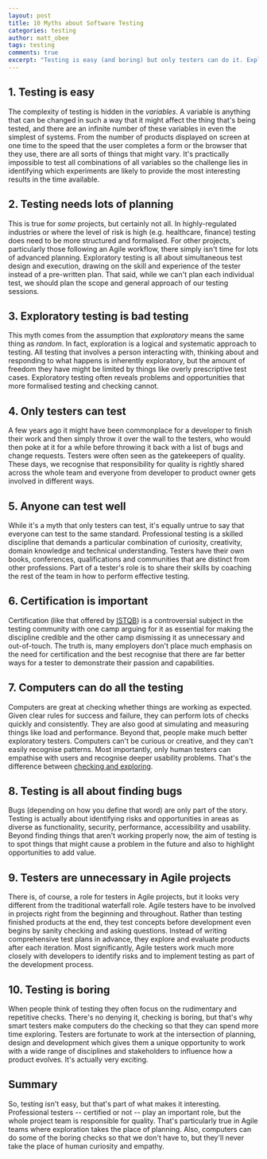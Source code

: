 ```yaml
---
layout: post
title: 10 Myths about Software Testing
categories: testing
author: matt_obee
tags: testing
comments: true
excerpt: "Testing is easy (and boring) but only testers can do it. Exploratory testing is bad and lots of planning is good. Hang on, testers are unnecessary in Agile projects, aren't they?"
---
```


## 1. Testing is easy

The complexity of testing is hidden in the <em>variables</em>. A variable is anything that can be changed in such a way that it might affect the thing that's being tested, and there are an infinite number of these variables in even the simplest of systems. From the number of products displayed on screen at one time to the speed that the user completes a form or the browser that they use, there are all sorts of things that might vary. It's practically impossible to test all combinations of all variables so the challenge lies in identifying which experiments are likely to provide the most interesting results in the time available.

## 2. Testing needs lots of planning

This is true for <em>some</em> projects, but certainly not all. In highly-regulated industries or where the level of risk is high (e.g. healthcare, finance) testing does need to be more structured and formalised. For other projects, particularly those following an Agile workflow, there simply isn't time for lots of advanced planning. Exploratory testing is all about simultaneous test design and execution, drawing on the skill and experience of the tester instead of a pre-written plan. That said, while we can't plan each individual test, we should plan the scope and general approach of our testing sessions.

## 3. Exploratory testing is bad testing

This myth comes from the assumption that <em>exploratory</em> means the same thing as <em>random</em>. In fact, exploration is a logical and systematic approach to testing. All testing that involves a person interacting with, thinking about and responding to what happens is inherently exploratory, but the amount of freedom they have might be limited by things like overly prescriptive test cases. Exploratory testing often reveals problems and opportunities that more formalised testing and checking cannot.

## 4. Only testers can test

A few years ago it might have been commonplace for a developer to finish their work and then simply throw it over the wall to the testers, who would then poke at it for a while before throwing it back with a list of bugs and change requests. Testers were often seen as the gatekeepers of quality. These days, we recognise that responsibility for quality is rightly shared across the whole team and everyone from developer to product owner gets involved in different ways.

## 5. Anyone can test well

While it's a myth that only testers can test, it's equally untrue to say that everyone can test to the same standard. Professional testing is a skilled discipline that demands a particular combination of curiosity, creativity, domain knowledge and technical understanding. Testers have their own books, conferences, qualifications and communities that are distinct from other professions. Part of a tester's role is to share their skills by coaching the rest of the team in how to perform effective testing.

## 6. Certification is important

Certification (like that offered by <a href="http://www.istqb.org/"><abbr title="International Software Testing Qualifications Board">ISTQB</abbr></a>) is a controversial subject in the testing community with one camp arguing for it as essential for making the discipline credible and the other camp dismissing it as unnecessary and out-of-touch. The truth is, many employers don't place much emphasis on the need for certification and the best recognise that there are far better ways for a tester to demonstrate their passion and capabilities.

## 7. Computers can do all the testing

Computers are great at checking whether things are working as expected. Given clear rules for success and failure, they can perform lots of checks quickly and consistently. They are also good at simulating and measuring things like load and performance. Beyond that, people make much better exploratory testers. Computers can't be curious or creative, and they can't easily recognise patterns. Most importantly, only human testers can empathise with users and recognise deeper usability problems. That's the difference between [checking and exploring](http://hungrygeek.holidayextras.co.uk/testing/2015/08/19/checking-and-exploring/).

## 8. Testing is all about finding bugs

Bugs (depending on how you define that word) are only part of the story. Testing is actually about identifying risks and opportunities in areas as diverse as functionality, security, performance, accessibility and usability. Beyond finding things that aren't working properly now, the aim of testing is to spot things that might cause a problem in the future and also to highlight opportunities to add value.

## 9. Testers are unnecessary in Agile projects

There is, of course, a role for testers in Agile projects, but it looks very different from the traditional waterfall role. Agile testers have to be involved in projects right from the beginning and throughout. Rather than testing finished products at the end, they test concepts before development even begins by sanity checking and asking questions. Instead of writing comprehensive test plans in advance, they explore and evaluate products after each iteration. Most significantly, Agile testers work much more closely with developers to identify risks and to implement testing as part of the development process.

## 10. Testing is boring

When people think of testing they often focus on the rudimentary and repetitive checks. There's no denying it, checking is boring, but that's why smart testers make computers do the checking so that they can spend more time exploring. Testers are fortunate to work at the intersection of planning, design and development which gives them a unique opportunity to work with a wide range of disciplines and stakeholders to influence how a product evolves. It's actually very exciting.

## Summary

So, testing isn't easy, but that's part of what makes it interesting. Professional testers -- certified or not -- play an important role, but the whole project team is responsible for quality. That's particularly true in Agile teams where exploration takes the place of planning. Also, computers can do some of the boring checks so that we don't have to, but they'll never take the place of human curiosity and empathy.